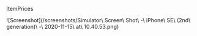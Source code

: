 ItemPrices

![Screenshot](/screenshots/Simulator\ Screen\ Shot\ -\ iPhone\ SE\ \(2nd\ generation\)\ -\ 2020-11-15\ at\ 10.40.53.png)
